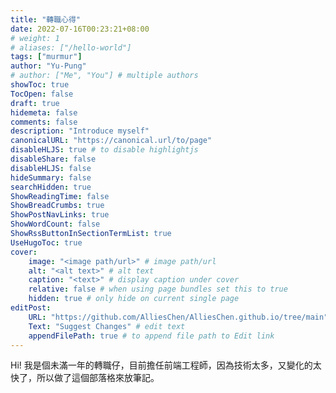 ```yaml
---
title: "轉職心得"
date: 2022-07-16T00:23:21+08:00
# weight: 1
# aliases: ["/hello-world"]
tags: ["murmur"]
author: "Yu-Pung"
# author: ["Me", "You"] # multiple authors
showToc: true
TocOpen: false
draft: true
hidemeta: false
comments: false
description: "Introduce myself"
canonicalURL: "https://canonical.url/to/page"
disableHLJS: true # to disable highlightjs
disableShare: false
disableHLJS: false
hideSummary: false
searchHidden: true
ShowReadingTime: false
ShowBreadCrumbs: true
ShowPostNavLinks: true
ShowWordCount: false
ShowRssButtonInSectionTermList: true
UseHugoToc: true
cover:
    image: "<image path/url>" # image path/url
    alt: "<alt text>" # alt text
    caption: "<text>" # display caption under cover
    relative: false # when using page bundles set this to true
    hidden: true # only hide on current single page
editPost:
    URL: "https://github.com/AlliesChen/AlliesChen.github.io/tree/main"
    Text: "Suggest Changes" # edit text
    appendFilePath: true # to append file path to Edit link
---
```


Hi! 我是個未滿一年的轉職仔，目前擔任前端工程師，因為技術太多，又變化的太快了，所以做了這個部落格來放筆記。
